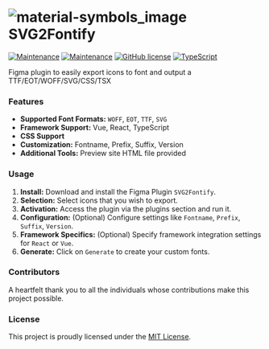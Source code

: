 # ![material-symbols_image](https://github.com/svg2fontTeam/SVG2Fontify/assets/77870077/794dcee4-a554-49e2-b15e-325ef728dc1c) SVG2Fontify

[![Maintenance](https://img.shields.io/badge/-ReactJs-61DAFB?logo=react&logoColor=white&style=flat)](https://react.dev)
[![Maintenance](https://img.shields.io/badge/-Vue.js-4fc08d?style=flat&logo=vuedotjs&logoColor=white)](https://ko.vuejs.org/)
[![GitHub license](https://badgen.net/static/license/MIT/blue)](https://github.com/svg2fontTeam/SVG2Fontify/blob/trunk/LICENSE.txt)
[![TypeScript](https://badgen.net/badge/icon/typescript?icon=typescript&label)](https://typescriptlang.org)

Figma plugin to easily export icons to font and output a TTF/EOT/WOFF/SVG/CSS/TSX

### Features

- **Supported Font Formats:** `WOFF`, `EOT`, `TTF`, `SVG`
- **Framework Support:** Vue, React, TypeScript
- **CSS Support**
- **Customization:** Fontname, Prefix, Suffix, Version
- **Additional Tools:** Preview site HTML file provided

### Usage

1. **Install:** Download and install the Figma Plugin `SVG2Fontify`.
2. **Selection:** Select icons that you wish to export.
3. **Activation:** Access the plugin via the plugins section and run it.
4. **Configuration:** (Optional) Configure settings like `Fontname`, `Prefix`, `Suffix`, `Version`.
5. **Framework Specifics:** (Optional) Specify framework integration settings for `React` or `Vue`.
6. **Generate:** Click on `Generate` to create your custom fonts.

### Contributors

A heartfelt thank you to all the individuals whose contributions make this project possible.

### License

This project is proudly licensed under the [MIT License](https://opensource.org/licenses/MIT).
